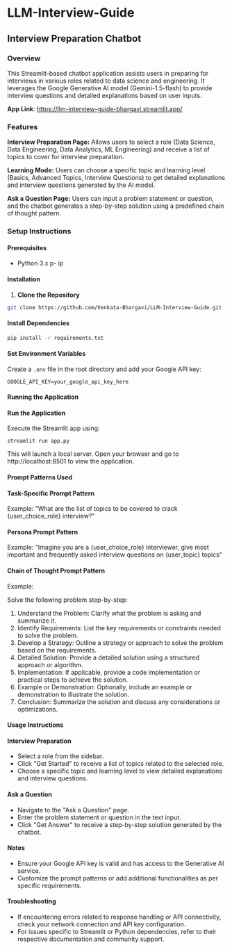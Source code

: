 # LLM-Interview-Guide

## Interview Preparation Chatbot
### Overview
This Streamlit-based chatbot application assists users in preparing for interviews in various roles related to data science and engineering. It leverages the Google Generative AI model (Gemini-1.5-flash) to provide interview questions and detailed explanations based on user inputs.

**App Link**:  https://llm-interview-guide-bhargavi.streamlit.app/

### Features
**Interview Preparation Page:** Allows users to select a role (Data Science, Data Engineering, Data Analytics, ML Engineering) and receive a list of topics to cover for interview preparation.

**Learning Mode:** Users can choose a specific topic and learning level (Basics, Advanced Topics, Interview Questions) to get detailed explanations and interview questions generated by the AI model.

**Ask a Question Page:** Users can input a problem statement or question, and the chatbot generates a step-by-step solution using a predefined chain of thought pattern.

### Setup Instructions
#### Prerequisites
- Python 3.x
p- ip
#### Installation
1. **Clone the Repository**

```bash
git clone https://github.com/Venkata-Bhargavi/LLM-Interview-Guide.git
```
   

#### Install Dependencies

```bash
pip install -r requirements.txt
```

#### Set Environment Variables

Create a `.env` file in the root directory and add your Google API key:

`GOOGLE_API_KEY=your_google_api_key_here`

#### Running the Application
#### Run the Application

Execute the Streamlit app using:

`streamlit run app.py`

This will launch a local server. Open your browser and go to http://localhost:8501 to view the application.


#### Prompt Patterns Used

#### Task-Specific Prompt Pattern

Example: "What are the list of topics to be covered to crack {user_choice_role} interview?"

#### Persona Prompt Pattern

Example: "Imagine you are a {user_choice_role} interviewer, give most important and frequently asked interview questions on {user_topic} topics"

#### Chain of Thought Prompt Pattern

Example:

Solve the following problem step-by-step:

1. Understand the Problem: Clarify what the problem is asking and summarize it.
2. Identify Requirements: List the key requirements or constraints needed to solve the problem.
3. Develop a Strategy: Outline a strategy or approach to solve the problem based on the requirements.
4. Detailed Solution: Provide a detailed solution using a structured approach or algorithm.
5. Implementation: If applicable, provide a code implementation or practical steps to achieve the solution.
6. Example or Demonstration: Optionally, include an example or demonstration to illustrate the solution.
7. Conclusion: Summarize the solution and discuss any considerations or optimizations.



#### Usage Instructions

#### Interview Preparation

- Select a role from the sidebar.
- Click "Get Started" to receive a list of topics related to the selected role.
- Choose a specific topic and learning level to view detailed explanations and interview questions.

#### Ask a Question

- Navigate to the "Ask a Question" page.
- Enter the problem statement or question in the text input.
- Click "Get Answer" to receive a step-by-step solution generated by the chatbot.

#### Notes

- Ensure your Google API key is valid and has access to the Generative AI service.
- Customize the prompt patterns or add additional functionalities as per specific requirements.

#### Troubleshooting

- If encountering errors related to response handling or API connectivity, check your network connection and API key configuration.
- For issues specific to Streamlit or Python dependencies, refer to their respective documentation and community support.
